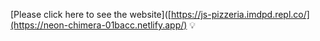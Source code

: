 [Please click here to see the website]([https://js-pizzeria.imdpd.repl.co/](https://neon-chimera-01bacc.netlify.app/) 💡

